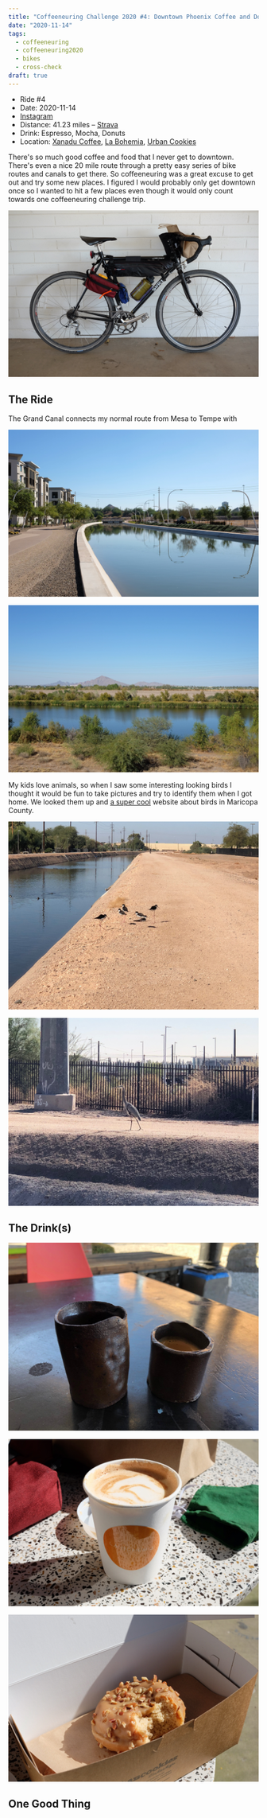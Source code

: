 ```yaml
---
title: "Coffeeneuring Challenge 2020 #4: Downtown Phoenix Coffee and Donuts"
date: "2020-11-14"
tags:
  - coffeeneuring
  - coffeeneuring2020
  - bikes
  - cross-check
draft: true
---
```


- Ride #4
- Date: 2020-11-14
- [Instagram](https://www.instagram.com/p/CHmEs88poAl/)
- Distance: 41.23 miles – [Strava](https://www.strava.com/activities/4338377664)
- Drink: Espresso, Mocha, Donuts
- Location: [Xanadu Coffee](https://www.instagram.com/xanadu.coffee/), [La Bohemia](https://www.instagram.com/labohemiaphx/), [Urban Cookies](https://www.instagram.com/urban_cookies/)

There's so much good coffee and food that I never get to downtown. There's even a nice 20 mile route through a pretty easy series of bike routes and canals to get there. So coffeeneuring was a great excuse to get out and try some new places. I figured I would probably only get downtown once so I wanted to hit a few places even though it would only count towards one coffeeneuring challenge trip.

![bike](../images/coffeeneuring/2020/ride-4/bike.jpg)

## The Ride

The Grand Canal connects my normal route from Mesa to Tempe with

![](../images/coffeeneuring/2020/ride-4/canal.jpg)

![](../images/coffeeneuring/2020/ride-4/camelback.jpg)

My kids love animals, so when I saw some interesting looking birds I thought it would be fun to take pictures and try to identify them when I got home. We looked them up and [a super cool](http://www.birderfrommaricopa.com) website about birds in Maricopa County.

![A flock of Black Necked Stilts](../images/coffeeneuring/2020/ride-4/black-necked-stilt.jpg)

![A Great Blue Heron](../images/coffeeneuring/2020/ride-4/great-blue-heron.jpg)

## The Drink(s)

![](../images/coffeeneuring/2020/ride-4/xanadu-espresso.jpg)

![](../images/coffeeneuring/2020/ride-4/mocha.jpg)

![](../images/coffeeneuring/2020/ride-4/maple-donut.jpg)

## One Good Thing
